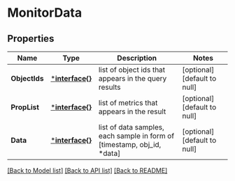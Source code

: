 # MonitorData

## Properties
Name | Type | Description | Notes
------------ | ------------- | ------------- | -------------
**ObjectIds** | [***interface{}**](interface{}.md) | list of object ids that appears in the query results | [optional] [default to null]
**PropList** | [***interface{}**](interface{}.md) | list of metrics that appears in the result | [optional] [default to null]
**Data** | [***interface{}**](interface{}.md) | list of data samples, each sample in form of [timestamp, obj_id, *data] | [optional] [default to null]

[[Back to Model list]](../README.md#documentation-for-models) [[Back to API list]](../README.md#documentation-for-api-endpoints) [[Back to README]](../README.md)


